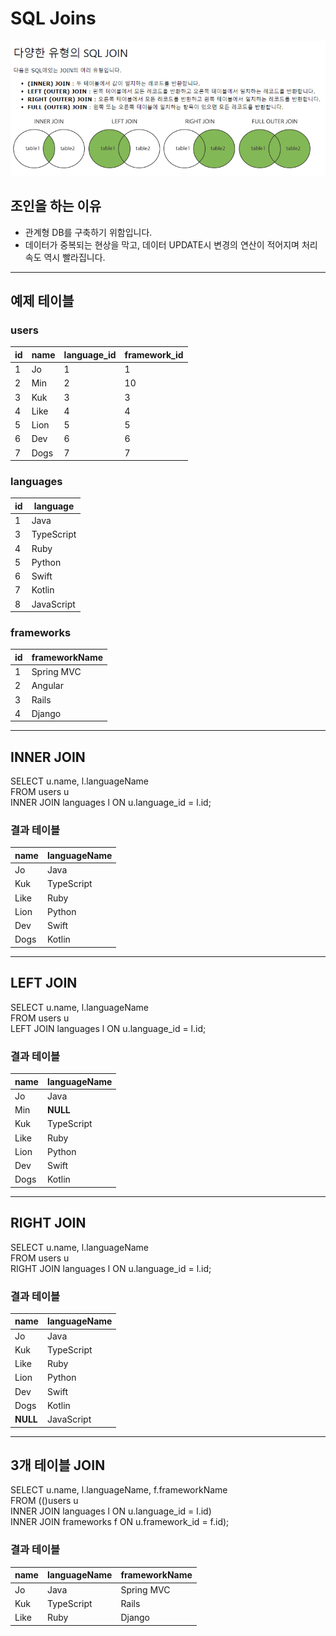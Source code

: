 # SQL Joins
![MySQL_Join](./img/MySQL_Join.png)

## 조인을 하는 이유
* 관계형 DB를 구축하기 위함입니다.
* 데이터가 중복되는 현상을 막고, 데이터 UPDATE시 변경의 연산이 적어지며 처리 속도 역시 빨라집니다.

---

## 예제 테이블
### users
id | name | language_id | framework_id
---|------|-------------|--------------
1 | Jo | 1 | 1
2 | Min | 2 | 10
3 | Kuk | 3 | 3
4 | Like | 4 | 4
5 | Lion | 5 | 5
6 | Dev | 6 | 6
7 | Dogs | 7 | 7

### languages
id | language
---|----------
1 | Java
3 | TypeScript
4 | Ruby
5 | Python
6 | Swift
7 | Kotlin
8 | JavaScript

### frameworks
id | frameworkName
---|---------------
1 | Spring MVC
2 | Angular
3 | Rails
4 | Django

---

## INNER JOIN
SELECT u.name, l.languageName<br/>
FROM users u<br/>
INNER JOIN languages l ON u.language_id = l.id;

### 결과 테이블
name | languageName
-----|--------------
Jo | Java
Kuk | TypeScript
Like | Ruby
Lion | Python
Dev | Swift
Dogs | Kotlin

---

## LEFT JOIN
SELECT u.name, l.languageName<br/>
FROM users u<br/>
LEFT JOIN languages l ON u.language_id = l.id;

### 결과 테이블
name | languageName
-----|--------------
Jo | Java
Min | **NULL**
Kuk | TypeScript
Like | Ruby
Lion | Python
Dev | Swift
Dogs | Kotlin

---

## RIGHT JOIN
SELECT u.name, l.languageName<br/>
FROM users u<br/>
RIGHT JOIN languages l ON u.language_id = l.id;

### 결과 테이블
name | languageName
-----|--------------
Jo | Java
Kuk | TypeScript
Like | Ruby
Lion | Python
Dev | Swift
Dogs | Kotlin
**NULL** | JavaScript

---

## 3개 테이블 JOIN
SELECT u.name, l.languageName, f.frameworkName<br/>
FROM (()users u<br/>
INNER JOIN languages l ON u.language_id = l.id)<br/>
INNER JOIN frameworks f ON u.framework_id = f.id);

### 결과 테이블
name | languageName | frameworkName
-----|--------------|---------------
Jo | Java | Spring MVC
Kuk | TypeScript | Rails
Like | Ruby | Django
